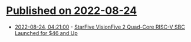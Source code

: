 # [Published on 2022-08-24](index.md)

* [2022-08-24, 04:21:00](https://soylentnews.org/article.pl?sid=22/08/23/148250&from=rss) - [StarFive VisionFive 2 Quad-Core RISC-V SBC Launched for $46 and Up](https://soylentnews.org/article.pl?sid=22/08/23/148250&from=rss)
